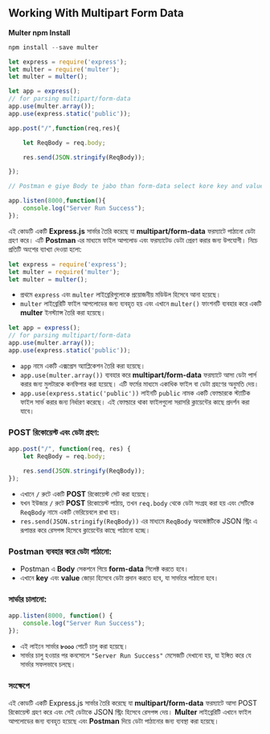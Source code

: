 ## **Working With Multipart Form Data**

**Multer npm Install**

```jsx
npm install --save multer
```

```jsx
let express = require('express');
let multer = require('multer');
let multer = multer();

let app = express();
// for parsing multipart/form-data
app.use(multer.array());
app.use(express.static('public'));

app.post("/",function(req,res){

    let ReqBody = req.body;

    res.send(JSON.stringify(ReqBody));

});

// Postman e giye Body te jabo than form-data select kore key and value add korbo

app.listen(8000,function(){
    console.log("Server Run Success");
});
```

এই কোডটি একটি **Express.js** সার্ভার তৈরি করেছে যা **multipart/form-data** ফরম্যাটে পাঠানো ডেটা গ্রহণ করে। এটি **Postman** এর মাধ্যমে ফাইল আপলোড এবং ফরম্যাটেড ডেটা প্রেরণ করার জন্য উপযোগী। নিচে প্রতিটি অংশের ব্যাখ্যা দেওয়া হলো:

```jsx
let express = require('express');
let multer = require('multer');
let multer = multer();

```

- প্রথমে `express` এবং `multer` লাইব্রেরিগুলোকে প্রয়োজনীয় মডিউল হিসেবে আনা হয়েছে।
- `multer` লাইব্রেরিটি ফাইল আপলোডের জন্য ব্যবহৃত হয় এবং এখানে `multer()` ফাংশনটি ব্যবহার করে একটি **multer** ইনস্ট্যান্স তৈরি করা হয়েছে।

```jsx
let app = express();
// for parsing multipart/form-data
app.use(multer.array());
app.use(express.static('public'));

```

- `app` নামে একটি এক্সপ্রেস অ্যাপ্লিকেশন তৈরি করা হয়েছে।
- `app.use(multer.array())` ব্যবহার করে **multipart/form-data** ফরম্যাটে আসা ডেটা পার্স করার জন্য মুলটারকে কনফিগার করা হয়েছে। এটি ফর্মের মাধ্যমে একাধিক ফাইল বা ডেটা গ্রহণের অনুমতি দেয়।
- `app.use(express.static('public'))` লাইনটি `public` নামক একটি ফোল্ডারকে স্ট্যাটিক ফাইল সার্ভ করার জন্য নির্ধারণ করেছে। এই ফোল্ডারে থাকা ফাইলগুলো সরাসরি ক্লায়েন্টের কাছে প্রদর্শন করা যাবে।

### POST রিকোয়েস্ট এবং ডেটা গ্রহণ:

```jsx
app.post("/", function(req, res) {
    let ReqBody = req.body;

    res.send(JSON.stringify(ReqBody));
});

```

- এখানে `/` রুটে একটি **POST** রিকোয়েস্ট সেট করা হয়েছে।
- যখন ইউজার `/` রুটে **POST** রিকোয়েস্ট পাঠায়, তখন `req.body` থেকে ডেটা সংগ্রহ করা হয় এবং সেটিকে `ReqBody` নামে একটি ভেরিয়েবলে রাখা হয়।
- `res.send(JSON.stringify(ReqBody))` এর মাধ্যমে `ReqBody` অবজেক্টটিকে JSON স্ট্রিং এ রূপান্তর করে রেসপন্স হিসেবে ক্লায়েন্টের কাছে পাঠানো হচ্ছে।

### Postman ব্যবহার করে ডেটা পাঠানো:

- Postman এ **Body** সেকশনে গিয়ে **form-data** সিলেক্ট করতে হবে।
- এখানে **key** এবং **value** জোড়া হিসেবে ডেটা প্রদান করতে হবে, যা সার্ভারে পাঠানো হবে।

### সার্ভার চালানো:

```jsx
app.listen(8000, function() {
    console.log("Server Run Success");
});

```

- এই লাইনে সার্ভার **৮০০০** পোর্টে চালু করা হয়েছে।
- সার্ভার চালু হওয়ার পর কনসোলে `"Server Run Success"` মেসেজটি দেখানো হয়, যা ইঙ্গিত করে যে সার্ভার সফলভাবে চলছে।

### সংক্ষেপে

এই কোডটি একটি Express.js সার্ভার তৈরি করেছে যা **multipart/form-data** ফরম্যাটে আসা POST রিকোয়েস্ট গ্রহণ করে এবং সেই ডেটাকে JSON স্ট্রিং হিসেবে রেসপন্স দেয়। **Multer** লাইব্রেরিটি এখানে ফাইল আপলোডের জন্য ব্যবহৃত হয়েছে এবং **Postman** দিয়ে ডেটা পাঠানোর জন্য ব্যবস্থা করা হয়েছে।